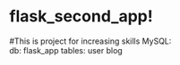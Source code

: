 # flask_second_app!
#This is project for increasing skills
MySQL:	
	db:		flask_app
    tables:	user
           	blog
